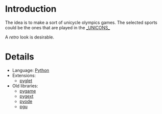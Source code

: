 # Introduction #

The idea is to make a sort of unicycle olympics games.
The selected sports could be the ones that are played in the [\_UNICONS\_](http://en.wikipedia.org/wiki/UNICON)

A _retro_ look is desirable.

# Details #
  * Language: [Python](http://www.python.org)
  * Extensions:
    * [pyglet](http://www.pyglet.org)
  * Old libraries:
    * [pygame](http://www.pygame.org)
    * [pygext](http://opioid-interactive.com/~shang/projects/pygext/)
    * [pyode](http://pyode.sourceforge.net)
    * [pgu](http://http://www.imitationpickles.org/pgu/wiki/index)